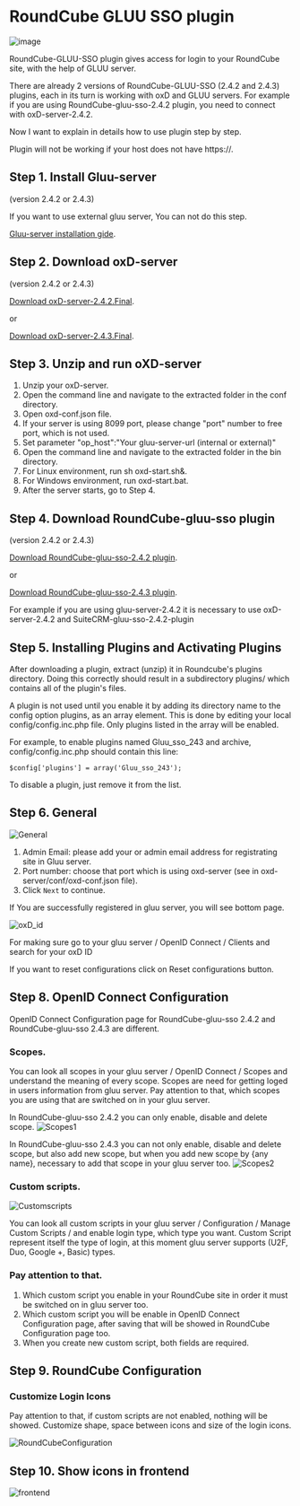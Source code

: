 RoundCube GLUU SSO plugin 
=========================
![image](https://raw.githubusercontent.com/GluuFederation/gluu-sso-RoundCube-plugin/master/plugin.jpg)

RoundCube-GLUU-SSO plugin gives access for login to your RoundCube site, with the help of GLUU server.

There are already 2 versions of RoundCube-GLUU-SSO (2.4.2 and 2.4.3) plugins, each in its turn is working with oxD and GLUU servers.
For example if you are using RoundCube-gluu-sso-2.4.2 plugin, you need to connect with oxD-server-2.4.2.

Now I want to explain in details how to use plugin step by step. 

Plugin will not be working if your host does not have https://. 

## Step 1. Install Gluu-server 

(version 2.4.2 or 2.4.3)

If you want to use external gluu server, You can not do this step.   

[Gluu-server installation gide](https://www.gluu.org/docs/deployment/).

## Step 2. Download oxD-server 

(version 2.4.2 or 2.4.3)

[Download oxD-server-2.4.2.Final](https://ox.gluu.org/maven/org/xdi/oxd-server/2.4.2.Final/oxd-server-2.4.2.Final-distribution.zip).

or

[Download oxD-server-2.4.3.Final](https://ox.gluu.org/maven/org/xdi/oxd-server/2.4.3.Final/oxd-server-2.4.3.Final-distribution.zip).

## Step 3. Unzip and run oXD-server
 
1. Unzip your oxD-server. 
2. Open the command line and navigate to the extracted folder in the conf directory.
3. Open oxd-conf.json file.  
4. If your server is using 8099 port, please change "port" number to free port, which is not used.
5. Set parameter "op_host":"Your gluu-server-url (internal or external)"
6. Open the command line and navigate to the extracted folder in the bin directory.
7. For Linux environment, run sh oxd-start.sh&. 
8. For Windows environment, run oxd-start.bat.
9. After the server starts, go to Step 4.

## Step 4. Download RoundCube-gluu-sso plugin
 
(version 2.4.2 or 2.4.3)

[Download RoundCube-gluu-sso-2.4.2 plugin](https://raw.githubusercontent.com/GluuFederation/gluu-sso-RoundCube-plugin/master/Gluu_sso_242/Gluu_sso_242.zip).

or

[Download RoundCube-gluu-sso-2.4.3 plugin](https://raw.githubusercontent.com/GluuFederation/gluu-sso-RoundCube-plugin/master/Gluu_sso_243/Gluu_sso_243.zip).

For example if you are using gluu-server-2.4.2 it is necessary to use oxD-server-2.4.2 and SuiteCRM-gluu-sso-2.4.2-plugin

## Step 5. Installing Plugins and Activating Plugins
 
After downloading a plugin, extract (unzip) it in Roundcube's plugins directory. Doing this correctly should result in a subdirectory plugins/<name of plugin> which contains all of the plugin's files.

A plugin is not used until you enable it by adding its directory name to the config option plugins, as an array element. This is done by editing your local config/config.inc.php file. Only plugins listed in the array will be enabled.

For example, to enable plugins named Gluu_sso_243 and archive, config/config.inc.php should contain this line:

    $config['plugins'] = array('Gluu_sso_243');
To disable a plugin, just remove it from the list. 

## Step 6. General

![General](https://raw.githubusercontent.com/GluuFederation/gluu-sso-RoundCube-plugin/master/docu/6.png)  

1. Admin Email: please add your or admin email address for registrating site in Gluu server.
2. Port number: choose that port which is using oxd-server (see in oxd-server/conf/oxd-conf.json file).
3. Click ```Next``` to continue.

If You are successfully registered in gluu server, you will see bottom page.

![oxD_id](https://raw.githubusercontent.com/GluuFederation/gluu-sso-RoundCube-plugin/master/docu/7.png)

For making sure go to your gluu server / OpenID Connect / Clients and search for your oxD ID

If you want to reset configurations click on Reset configurations button.

## Step 8. OpenID Connect Configuration

OpenID Connect Configuration page for RoundCube-gluu-sso 2.4.2 and RoundCube-gluu-sso 2.4.3 are different.

### Scopes.
You can look all scopes in your gluu server / OpenID Connect / Scopes and understand the meaning of  every scope.
Scopes are need for getting loged in users information from gluu server.
Pay attention to that, which scopes you are using that are switched on in your gluu server.

In RoundCube-gluu-sso 2.4.2  you can only enable, disable and delete scope.
![Scopes1](https://raw.githubusercontent.com/GluuFederation/gluu-sso-RoundCube-plugin/master/docu/8.png) 

In RoundCube-gluu-sso 2.4.3 you can not only enable, disable and delete scope, but also add new scope, but when you add new scope by {any name}, necessary to add that scope in your gluu server too. 
![Scopes2](https://raw.githubusercontent.com/GluuFederation/gluu-sso-RoundCube-plugin/master/docu/9.png) 

### Custom scripts.

![Customscripts](https://raw.githubusercontent.com/GluuFederation/gluu-sso-RoundCube-plugin/master/docu/10.png)  

You can look all custom scripts in your gluu server / Configuration / Manage Custom Scripts / and enable login type, which type you want.
Custom Script represent itself the type of login, at this moment gluu server supports (U2F, Duo, Google +, Basic) types.

### Pay attention to that.

1. Which custom script you enable in your RoundCube site in order it must be switched on in gluu server too.
2. Which custom script you will be enable in OpenID Connect Configuration page, after saving that will be showed in RoundCube Configuration page too.
3. When you create new custom script, both fields are required.

## Step 9. RoundCube Configuration

### Customize Login Icons
 
Pay attention to that, if custom scripts are not enabled, nothing will be showed.
Customize shape, space between icons and size of the login icons.

![RoundCubeConfiguration](https://raw.githubusercontent.com/GluuFederation/gluu-sso-RoundCube-plugin/master/docu/11.png)  

## Step 10. Show icons in frontend

![frontend](https://raw.githubusercontent.com/GluuFederation/gluu-sso-RoundCube-plugin/master/docu/12.png) 
